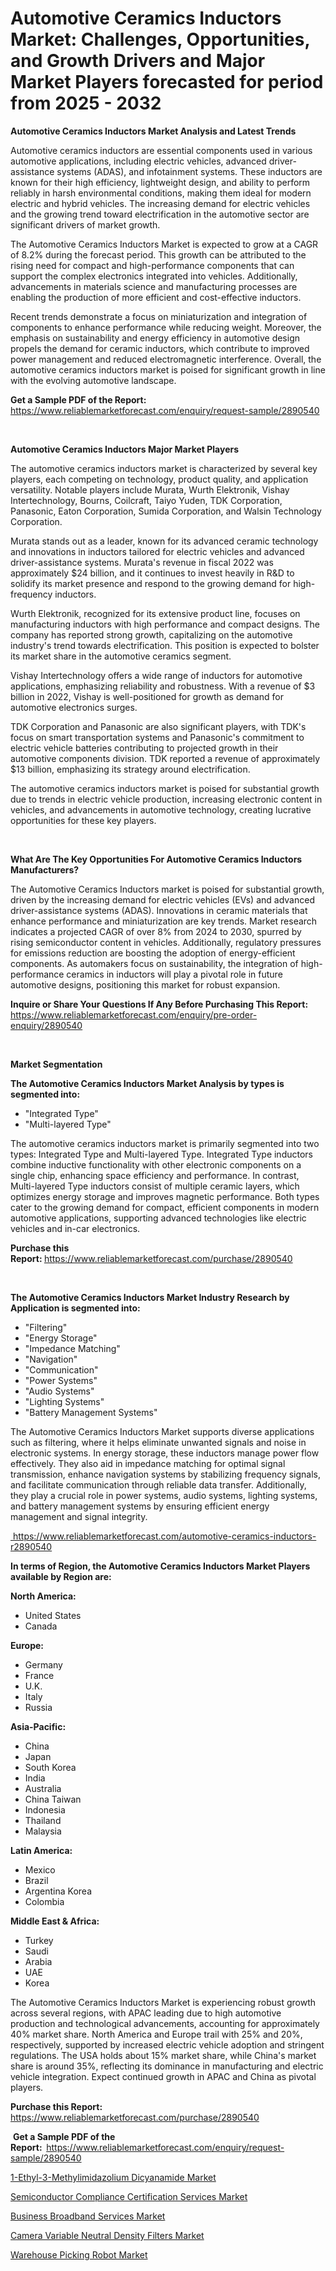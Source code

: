 <p><h1>Automotive Ceramics Inductors Market: Challenges, Opportunities, and Growth Drivers and Major Market Players forecasted for period from 2025 - 2032</h1></p><p><strong>Automotive Ceramics Inductors Market Analysis and Latest Trends</strong></p>
<p><p>Automotive ceramics inductors are essential components used in various automotive applications, including electric vehicles, advanced driver-assistance systems (ADAS), and infotainment systems. These inductors are known for their high efficiency, lightweight design, and ability to perform reliably in harsh environmental conditions, making them ideal for modern electric and hybrid vehicles. The increasing demand for electric vehicles and the growing trend toward electrification in the automotive sector are significant drivers of market growth.</p><p>The Automotive Ceramics Inductors Market is expected to grow at a CAGR of 8.2% during the forecast period. This growth can be attributed to the rising need for compact and high-performance components that can support the complex electronics integrated into vehicles. Additionally, advancements in materials science and manufacturing processes are enabling the production of more efficient and cost-effective inductors. </p><p>Recent trends demonstrate a focus on miniaturization and integration of components to enhance performance while reducing weight. Moreover, the emphasis on sustainability and energy efficiency in automotive design propels the demand for ceramic inductors, which contribute to improved power management and reduced electromagnetic interference. Overall, the automotive ceramics inductors market is poised for significant growth in line with the evolving automotive landscape.</p></p>
<p><strong>Get a Sample PDF of the Report:&nbsp;</strong> <a href="https://www.reliablemarketforecast.com/enquiry/request-sample/2890540?utm_campaign=1834&utm_medium=2&utm_source=Github&utm_content=ia&utm_term=14032025&utm_id=automotive-ceramics-inductors">https://www.reliablemarketforecast.com/enquiry/request-sample/2890540</a></p>
<p>&nbsp;</p>
<p><strong>Automotive Ceramics Inductors Major Market Players</strong></p>
<p><p>The automotive ceramics inductors market is characterized by several key players, each competing on technology, product quality, and application versatility. Notable players include Murata, Wurth Elektronik, Vishay Intertechnology, Bourns, Coilcraft, Taiyo Yuden, TDK Corporation, Panasonic, Eaton Corporation, Sumida Corporation, and Walsin Technology Corporation.</p><p>Murata stands out as a leader, known for its advanced ceramic technology and innovations in inductors tailored for electric vehicles and advanced driver-assistance systems. Murata's revenue in fiscal 2022 was approximately $24 billion, and it continues to invest heavily in R&D to solidify its market presence and respond to the growing demand for high-frequency inductors.</p><p>Wurth Elektronik, recognized for its extensive product line, focuses on manufacturing inductors with high performance and compact designs. The company has reported strong growth, capitalizing on the automotive industry's trend towards electrification. This position is expected to bolster its market share in the automotive ceramics segment.</p><p>Vishay Intertechnology offers a wide range of inductors for automotive applications, emphasizing reliability and robustness. With a revenue of $3 billion in 2022, Vishay is well-positioned for growth as demand for automotive electronics surges.</p><p>TDK Corporation and Panasonic are also significant players, with TDK's focus on smart transportation systems and Panasonic's commitment to electric vehicle batteries contributing to projected growth in their automotive components division. TDK reported a revenue of approximately $13 billion, emphasizing its strategy around electrification.</p><p>The automotive ceramics inductors market is poised for substantial growth due to trends in electric vehicle production, increasing electronic content in vehicles, and advancements in automotive technology, creating lucrative opportunities for these key players.</p></p>
<p>&nbsp;</p>
<p><strong>What Are The Key Opportunities For Automotive Ceramics Inductors Manufacturers?</strong></p>
<p><p>The Automotive Ceramics Inductors market is poised for substantial growth, driven by the increasing demand for electric vehicles (EVs) and advanced driver-assistance systems (ADAS). Innovations in ceramic materials that enhance performance and miniaturization are key trends. Market research indicates a projected CAGR of over 8% from 2024 to 2030, spurred by rising semiconductor content in vehicles. Additionally, regulatory pressures for emissions reduction are boosting the adoption of energy-efficient components. As automakers focus on sustainability, the integration of high-performance ceramics in inductors will play a pivotal role in future automotive designs, positioning this market for robust expansion.</p></p>
<p><strong>Inquire or Share Your Questions If Any Before Purchasing This Report:</strong> <a href="https://www.reliablemarketforecast.com/enquiry/pre-order-enquiry/2890540?utm_campaign=1834&utm_medium=2&utm_source=Github&utm_content=ia&utm_term=14032025&utm_id=automotive-ceramics-inductors">https://www.reliablemarketforecast.com/enquiry/pre-order-enquiry/2890540</a></p>
<p>&nbsp;</p>
<p><strong>Market Segmentation</strong></p>
<p><strong>The Automotive Ceramics Inductors Market Analysis by types is segmented into:</strong></p>
<p><ul><li>"Integrated Type"</li><li>"Multi-layered Type"</li></ul></p>
<p><p>The automotive ceramics inductors market is primarily segmented into two types: Integrated Type and Multi-layered Type. Integrated Type inductors combine inductive functionality with other electronic components on a single chip, enhancing space efficiency and performance. In contrast, Multi-layered Type inductors consist of multiple ceramic layers, which optimizes energy storage and improves magnetic performance. Both types cater to the growing demand for compact, efficient components in modern automotive applications, supporting advanced technologies like electric vehicles and in-car electronics.</p></p>
<p><strong>Purchase this Report:&nbsp;</strong><a href="https://www.reliablemarketforecast.com/purchase/2890540?utm_campaign=1834&utm_medium=2&utm_source=Github&utm_content=ia&utm_term=14032025&utm_id=automotive-ceramics-inductors">https://www.reliablemarketforecast.com/purchase/2890540</a></p>
<p>&nbsp;</p>
<p><strong>The Automotive Ceramics Inductors Market Industry Research by Application is segmented into:</strong></p>
<p><ul><li>"Filtering"</li><li>"Energy Storage"</li><li>"Impedance Matching"</li><li>"Navigation"</li><li>"Communication"</li><li>"Power Systems"</li><li>"Audio Systems"</li><li>"Lighting Systems"</li><li>"Battery Management Systems"</li></ul></p>
<p><p>The Automotive Ceramics Inductors Market supports diverse applications such as filtering, where it helps eliminate unwanted signals and noise in electronic systems. In energy storage, these inductors manage power flow effectively. They also aid in impedance matching for optimal signal transmission, enhance navigation systems by stabilizing frequency signals, and facilitate communication through reliable data transfer. Additionally, they play a crucial role in power systems, audio systems, lighting systems, and battery management systems by ensuring efficient energy management and signal integrity.</p></p>
<p><a href="https://www.reliablemarketforecast.com/automotive-ceramics-inductors-r2890540?utm_campaign=1834&utm_medium=2&utm_source=Github&utm_content=ia&utm_term=14032025&utm_id=automotive-ceramics-inductors">&nbsp;https://www.reliablemarketforecast.com/automotive-ceramics-inductors-r2890540</a></p>
<p><strong>In terms of Region, the Automotive Ceramics Inductors Market Players available by Region are:</strong></p>
<p>
    <p> <strong> North America: </strong>
        <ul>
            <li>United States</li>
            <li>Canada</li>
        </ul>
        </p> 
    <p> <strong> Europe: </strong>
        <ul>
            <li>Germany</li>
            <li>France</li>
            <li>U.K.</li>
            <li>Italy</li>
            <li>Russia</li>
        </ul>
        </p> 
    <p> <strong> Asia-Pacific: </strong>
        <ul>
            <li>China</li>
            <li>Japan</li>
            <li>South Korea</li>
            <li>India</li>
            <li>Australia</li>
            <li>China Taiwan</li>
            <li>Indonesia</li>
            <li>Thailand</li>
            <li>Malaysia</li>
        </ul>
        </p> 
    <p> <strong> Latin America: </strong>
        <ul>
            <li>Mexico</li>
            <li>Brazil</li>
            <li>Argentina Korea</li>
            <li>Colombia</li>
        </ul>
        </p> 
    <p> <strong> Middle East & Africa: </strong>
        <ul>
            <li>Turkey</li>
            <li>Saudi</li>
            <li>Arabia</li>
            <li>UAE</li>
            <li>Korea</li>
        </ul>
    </p>
    </p>
<p><p>The Automotive Ceramics Inductors Market is experiencing robust growth across several regions, with APAC leading due to high automotive production and technological advancements, accounting for approximately 40% market share. North America and Europe trail with 25% and 20%, respectively, supported by increased electric vehicle adoption and stringent regulations. The USA holds about 15% market share, while China's market share is around 35%, reflecting its dominance in manufacturing and electric vehicle integration. Expect continued growth in APAC and China as pivotal players.</p></p>
<p><strong>Purchase this Report: </strong><a href="https://www.reliablemarketforecast.com/purchase/2890540?utm_campaign=1834&utm_medium=2&utm_source=Github&utm_content=ia&utm_term=14032025&utm_id=automotive-ceramics-inductors">https://www.reliablemarketforecast.com/purchase/2890540</a></p>
<p>&nbsp;<strong>Get a Sample PDF of the Report:&nbsp;&nbsp;</strong><a href="https://www.reliablemarketforecast.com/enquiry/request-sample/2890540?utm_campaign=1834&utm_medium=2&utm_source=Github&utm_content=ia&utm_term=14032025&utm_id=automotive-ceramics-inductors">https://www.reliablemarketforecast.com/enquiry/request-sample/2890540</a></p>
<p><strong></strong></p>
<p><p><a href="https://github.com/tigoryemm/Market-Research-Report-List-1/blob/main/1-ethyl-3-methylimidazolium-dicyanamide-market.md?utm_campaign=1834&utm_medium=2&utm_source=Github&utm_content=ia&utm_term=14032025&utm_id=automotive-ceramics-inductors">1-Ethyl-3-Methylimidazolium Dicyanamide Market</a></p><p><a href="https://github.com/djoeamakeh/Market-Research-Report-List-1/blob/main/semiconductor-compliance-certification-services-market.md?utm_campaign=1834&utm_medium=2&utm_source=Github&utm_content=ia&utm_term=14032025&utm_id=automotive-ceramics-inductors">Semiconductor Compliance Certification Services Market</a></p><p><a href="https://github.com/lonanweaseh4/Market-Research-Report-List-1/blob/main/business-broadband-services-market.md?utm_campaign=1834&utm_medium=2&utm_source=Github&utm_content=ia&utm_term=14032025&utm_id=automotive-ceramics-inductors">Business Broadband Services Market</a></p><p><a href="https://github.com/biandnikelrs/Market-Research-Report-List-1/blob/main/camera-variable-neutral-density-filters-market.md?utm_campaign=1834&utm_medium=2&utm_source=Github&utm_content=ia&utm_term=14032025&utm_id=automotive-ceramics-inductors">Camera Variable Neutral Density Filters Market</a></p><p><a href="https://github.com/negrocybul4w/Market-Research-Report-List-1/blob/main/warehouse-picking-robot-market.md?utm_campaign=1834&utm_medium=2&utm_source=Github&utm_content=ia&utm_term=14032025&utm_id=automotive-ceramics-inductors">Warehouse Picking Robot Market</a></p></p>